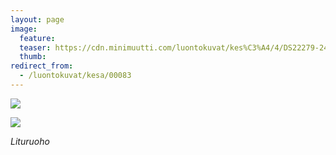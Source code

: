 ```yaml
---
layout: page
image:
  feature:
  teaser: https://cdn.minimuutti.com/luontokuvat/kes%C3%A4/4/DS22279-245px.jpg
  thumb:
redirect_from:
  - /luontokuvat/kesa/00083
---
```


![](https://cdn.minimuutti.com/luontokuvat/kes%C3%A4/4/DS22283-800px.jpg)

![](https://cdn.minimuutti.com/luontokuvat/kes%C3%A4/4/DS22279-800px.jpg)

*Lituruoho*

